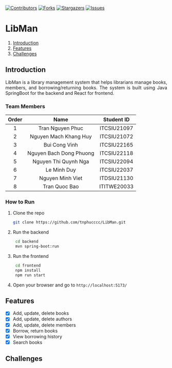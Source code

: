 [![Contributors][contributors-shield]][contributors-url]
[![Forks][forks-shield]][forks-url]
[![Stargazers][stars-shield]][stars-url]
[![Issues][issues-shield]][issues-url]
# LibMan

<!-- TABLE OF CONTENTS -->
1. [Introduction](#Introduction)
2. [Features](#Features)
3. [Challenges](#Challenges)

<!-- <details>
<summary>Table of Contents</summary>
<ol>
    <li>
        <a href="#Introduction">Introduction</a>
        <ul>
            <li><a href="#Team-Members">Team Members</a></li>
            <li><a href="#How-to-Run">How to Run</a></li>
        </ul>
    </li>
    <li><a href="#Features">Features</a></li>
    <li><a href="#Challenges">Challenges</a></li>
</ol>
</details> -->

<!-- ABOUT THE PROJECT -->
## Introduction <a name="Introduction"></a>
<div style = "text-align: justify">
LibMan is a library management system that helps librarians manage books, members, and borrowing/returning books. 
The system is built using Java SpringBoot for the backend and React for frontend.
</div>

### Team Members
| Order |          Name           | Student ID  |
|:-----:|:-----------------------:|:-----------:|
|   1   |    Tran Nguyen Phuc     | ITCSIU21097 |
|   2   |  Nguyen Mach Khang Huy  | ITCSIU21072 |
|   3   |      Bui Cong Vinh      | ITCSIU22165 |
|   4   | Nguyen Bach Dong Phuong | ITCSIU22118 |
|   5   |  Nguyen Thi Quynh Nga   | ITCSIU22094 |
|   6   |       Le Minh Duy       | ITCSIU22037 |
|   7   |    Nguyen Minh Viet     | ITDSIU21130 |
|   8   |      Tran Quoc Bao      | ITITWE20033 |

### How to Run
1. Clone the repo
   ```sh
   git clone https://github.com/tnphucccc/LibMan.git
   ```
2. Run the backend
   ```sh
    cd backend
    mvn spring-boot:run
    ```
3. Run the frontend
    ```sh
     cd frontend
     npm install
     npm run start
     ```
4. Open your browser and go to `http://localhost:5173/`

## Features <a name="Features"></a>
- [x] Add, update, delete books
- [x] Add, update, delete authors
- [x] Add, update, delete members
- [x] Borrow, return books
- [x] View borrowing history
- [x] Search books

## Challenges <a name="Challenges"></a>

<!-- MARKDOWN LINKS & IMAGES -->
<!-- https://www.markdownguide.org/basic-syntax/#reference-style-links -->
[contributors-shield]: https://img.shields.io/github/contributors/tnphucccc/LibMan.svg?style=for-the-badge
[contributors-url]: https://github.com/tnphucccc/LibMan/graphs/contributors
[forks-shield]: https://img.shields.io/github/forks/tnphucccc/LibMan.svg?style=for-the-badge
[forks-url]: https://github.com/tnphucccc/LibMan/network/members
[stars-shield]: https://img.shields.io/github/stars/tnphucccc/LibMan.svg?style=for-the-badge
[stars-url]: https://github.com/tnphucccc/LibMan/stargazers
[issues-shield]: https://img.shields.io/github/issues/tnphucccc/LibMan.svg?style=for-the-badge
[issues-url]: https://github.com/tnphucccc/LibMan/issues